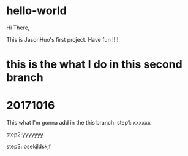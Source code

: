 # hello-world
Hi There,

This is JasonHuo's first project.
Have fun !!!!

# this is the what I do in this second branch
# 20171016
This what I'm gonna add in the this branch:
step1: xxxxxx


step2:yyyyyyy


step3: osekjldskjf
